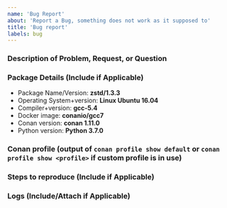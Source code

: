 ```yaml
---
name: 'Bug Report'
about: 'Report a Bug, something does not work as it supposed to'
title: 'Bug report'
labels: bug
---
```


### Description of Problem, Request, or Question

### Package Details (Include if Applicable)
* Package Name/Version: **zstd/1.3.3**
* Operating System+version: **Linux Ubuntu 16.04**
* Compiler+version: **gcc-5.4**
* Docker image: **conanio/gcc7**
* Conan version: **conan 1.11.0**
* Python version: **Python 3.7.0**

### Conan profile (output of `conan profile show default` or `conan profile show <profile>` if custom profile is in use)

### Steps to reproduce (Include if Applicable)

### Logs (Include/Attach if Applicable)
